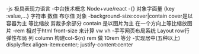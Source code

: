 -js 极具表现力语言
-中台技术概念 Node+vue/react 
-{} 对象字面量 {key :value,...}
字符串 数值 布尔值 对象
-background-size:cover|contain
cover是以容器为主 等比缩放 剪裁多余部分
contain 是以图片为主 在一个方向上等比缩放图片
-rem
 相对于html front-size 来计算
 vw vh 
 -手写网页布局系统 Layout
 row行 弹性布局
 列 column 构建col-${n}
 rem 做 10rem 等分 
-实现居中(五种以上)
 disply:flex
 aligen-item:center;
 justify-content:center